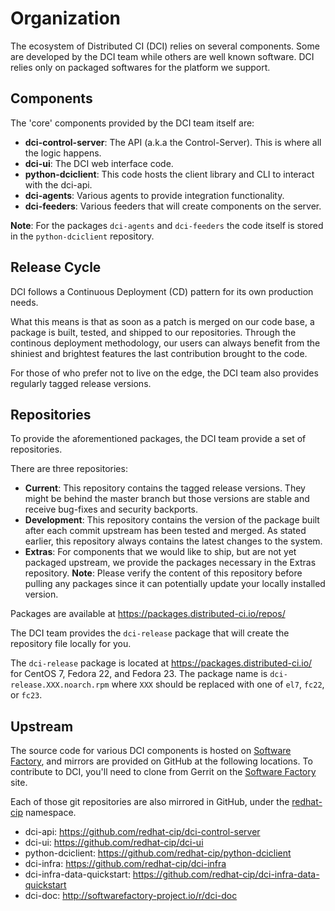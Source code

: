# Organization

The ecosystem of Distributed CI (DCI) relies on several components. Some are developed by the DCI team while others are well known software. DCI relies only on packaged softwares for the platform we support.

## Components

The 'core' components provided by the DCI team itself are:

 * **dci-control-server**: The API (a.k.a the Control-Server). This is where all the logic happens.
 * **dci-ui**: The DCI web interface code.
 * **python-dciclient**: This code hosts the client library and CLI to interact with the dci-api.
 * **dci-agents**: Various agents to provide integration functionality.
 * **dci-feeders**: Various feeders that will create components on the server.

**Note**: For the packages `dci-agents` and `dci-feeders` the code itself is stored in the `python-dciclient` repository.

## Release Cycle

DCI follows a Continuous Deployment (CD) pattern for its own production needs.

What this means is that as soon as a patch is merged on our code base, a package is built, tested, and shipped to our repositories. Through the continous deployment methodology, our users can always benefit from the shiniest and brightest features the last contribution brought to the code.

For those of who prefer not to live on the edge, the DCI team also provides regularly tagged release versions.

## Repositories

To provide the aforementioned packages, the DCI team provide a set of repositories.

There are three repositories:

 * **Current**: This repository contains the tagged release versions. They might be behind the master branch but those versions are stable and receive bug-fixes and security backports.
 * **Development**: This repository contains the version of the package built after each commit upstream has been tested and merged. As stated earlier, this repository always contains the latest changes to the system.
 * **Extras**: For components that we would like to ship, but are not yet packaged upstream, we provide the packages necessary in the Extras repository. **Note**: Please verify the content of this repository before pulling any packages since it can potentially update your locally installed version.

Packages are available at <https://packages.distributed-ci.io/repos/>

The DCI team provides the `dci-release` package that will create the repository file locally for you.

The `dci-release` package is located at <https://packages.distributed-ci.io/> for CentOS 7, Fedora 22, and Fedora 23. The package name is `dci-release.XXX.noarch.rpm` where `XXX` should be replaced with one of `el7`, `fc22`, or `fc23`.

## Upstream

The source code for various DCI components is hosted on [Software Factory](http://softwarefactory-project.io/), and mirrors are provided on GitHub at the following locations. To contribute to DCI, you'll need to clone from Gerrit on the [Software Factory](http://softwarefactory-project.io/) site.

Each of those git repositories are also mirrored in GitHub, under the [redhat-cip](https://github.com/redhat-cip) namespace.

 * dci-api: <https://github.com/redhat-cip/dci-control-server>
 * dci-ui: <https://github.com/redhat-cip/dci-ui>
 * python-dciclient: <https://github.com/redhat-cip/python-dciclient>
 * dci-infra: <https://github.com/redhat-cip/dci-infra>
 * dci-infra-data-quickstart: <https://github.com/redhat-cip/dci-infra-data-quickstart>
 * dci-doc: <http://softwarefactory-project.io/r/dci-doc>


